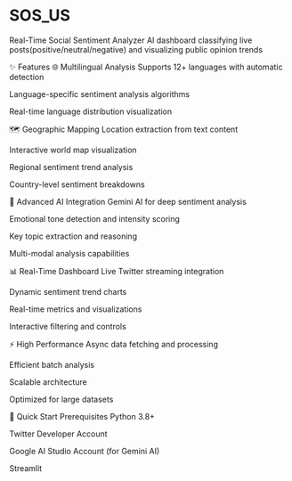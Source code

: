 # SOS_US
Real-Time Social Sentiment  Analyzer  AI dashboard classifying live  posts(positive/neutral/negative) and  visualizing public opinion trends

✨ Features
🌐 Multilingual Analysis
Supports 12+ languages with automatic detection

Language-specific sentiment analysis algorithms

Real-time language distribution visualization

🗺️ Geographic Mapping
Location extraction from text content

Interactive world map visualization

Regional sentiment trend analysis

Country-level sentiment breakdowns

🧠 Advanced AI Integration
Gemini AI for deep sentiment analysis

Emotional tone detection and intensity scoring

Key topic extraction and reasoning

Multi-modal analysis capabilities

📊 Real-Time Dashboard
Live Twitter streaming integration

Dynamic sentiment trend charts

Real-time metrics and visualizations

Interactive filtering and controls

⚡ High Performance
Async data fetching and processing

Efficient batch analysis

Scalable architecture

Optimized for large datasets

🚀 Quick Start
Prerequisites
Python 3.8+

Twitter Developer Account

Google AI Studio Account (for Gemini AI)

Streamlit
